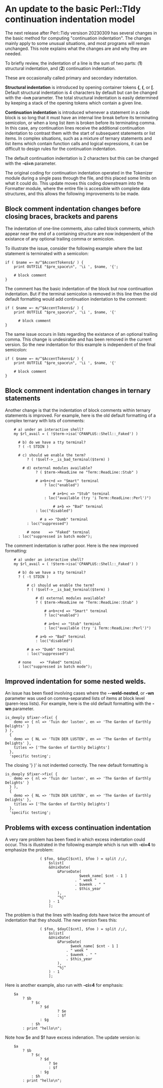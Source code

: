 # An update to the basic Perl::TIdy continuation indentation model

The next release after Perl::Tidy versison 20230309 has several changes in the
basic method for computing "continuation indentation".  The changes mainly
apply to some unusual situations, and most programs will remain unchanged.
This note explains what the changes are and why they are needed.

To briefly review, the indentation of a line is the sum of two parts: 
(**1**) structural indentation, and (**2**) continuation indentation.

These are occasionally called primary and secondary indentation.

**Structural indentation** is introduced by opening container tokens
**{**, **(**, or **[**.  Default structural indentation is 4 characters by
default but can be changed with the **-i=n** parameter. The total structural
indentation is easily determined by keeping a stack of the opening tokens which
contain a given line.
 
**Continuation indentation** is introduced whenever a statement in a code block
is so long that it must have an internal line break before its terminating
semicolon, or when a long list item is broken before its terminating comma.  In
this case, any continuation lines receive the additional continuation
indentation to contrast them with the start of subsequent statements or list
items.  In complex situations, such as a mixture of ternary statements and list
items which contain function calls and logical expressions, it can be
difficult to design rules for the continuation indentation.

The default continuation indentation is 2 characters but this can be changed
with the **-ci=n** parameter.

The original coding for continuation indentation operated in the Tokenizer
module during a single pass through the file, and this placed some limits on
what it could do.  This update moves this coding downstream into the Formatter
module, where the entire file is accessible with complete data structures, and
this allows the following improvements to be made.

## Block comment indentation changes before closing braces, brackets and parens

The indentation of one-line comments, also called block comments, which
appear near the end of a containing structure are now independent of the
existance of any optional trailing comma or semicolon.

To illustrate the issue, consider the following example where the last
statement is terminated with a semicolon:

```
if ( $name =~ m/^$AccentTokens$/ ) {
    print OUTFILE "$pre_space\n", '\i ', $name, '{';

    # block comment
}
```

The comment has the basic indentation of the block but now continuation
indentation.  But if the terminal semicolon is removed in this line then the
old default formatting would add continuation indentation to the comment:

```
if ( $name =~ m/^$AccentTokens$/ ) {
    print OUTFILE "$pre_space\n", '\i ', $name, '{'

      # block comment
}
```

The same issue occurs in lists regarding the existance of an optional trailing
comma.  This change is undesirable and has been removed in the current version.
So the new indentation for this example is independent of the final semicolon:

```
if ( $name =~ m/^$AccentTokens$/ ) {
    print OUTFILE "$pre_space\n", '\i ', $name, '{'

    # block comment
}
```

## Block comment indentation changes in ternary statements

Another change is that the indentation of block comments within ternary
statements is improved. For example, here is the old default formatting of
a complex ternary with lots of comments:

```
    # a) under an interactive shell?
    my $rl_avail = ( !$term->isa('CPANPLUS::Shell::_Faked') )

      # b) do we have a tty terminal?
      ? ( -t STDIN )

      # c) should we enable the term?
          ? ( !$self->__is_bad_terminal($term) )

        # d) external modules available?
              ? ( $term->ReadLine ne "Term::ReadLine::Stub" )

              # a+b+c+d => "Smart" terminal
                  ? loc("enabled")

                      # a+b+c => "Stub" terminal
                  : loc("available (try 'i Term::ReadLine::Perl')")

                      # a+b => "Bad" terminal
              : loc("disabled")

                # a => "Dumb" terminal
          : loc("suppressed")

          # none    => "Faked" terminal
      : loc("suppressed in batch mode");
```

The comment indentation is rather poor. Here is the new improved formatting:

```
    # a) under an interactive shell?
    my $rl_avail = ( !$term->isa('CPANPLUS::Shell::_Faked') )

      # b) do we have a tty terminal?
      ? ( -t STDIN )

          # c) should we enable the term?
          ? ( !$self->__is_bad_terminal($term) )

              # d) external modules available?
              ? ( $term->ReadLine ne "Term::ReadLine::Stub" )

                  # a+b+c+d => "Smart" terminal
                  ? loc("enabled")

                  # a+b+c => "Stub" terminal
                  : loc("available (try 'i Term::ReadLine::Perl')")

              # a+b => "Bad" terminal
              : loc("disabled")

          # a => "Dumb" terminal
          : loc("suppressed")

      # none    => "Faked" terminal
      : loc("suppressed in batch mode");
```

## Improved indentation for some nested welds.

An issue has been fixed involving cases where the **--weld-nested**, or **-wn**
parameter was used on comma-separated lists of items at block level (paren-less
lists).  For example, here is the old default formatting with the **-wn**
parameter.

```
is_deeply $fixer->fix( {
    demo => { nl => 'Tuin der lusten', en => 'The Garden of Earthly Delights' }
} ),
  {
    demo => { NL => 'TUIN DER LUSTEN', en => 'The Garden of Earthly Delights' },
    titles => ['The Garden of Earthly Delights']
  },
  'specific testing';
```

The closing '} )' is not indented correctly.  The new default formatting is 

```
is_deeply $fixer->fix( {
    demo => { nl => 'Tuin der lusten', en => 'The Garden of Earthly Delights' }
  } ),
  {
    demo => { NL => 'TUIN DER LUSTEN', en => 'The Garden of Earthly Delights' },
    titles => ['The Garden of Earthly Delights']
  },
  'specific testing';
```

## Problems with excess continuation indentation

A very rare problem has been fixed in which excess indentation could occur.
This is illustrated in the following example which is run with **-ci=4** to
emphasize the problem:

```
                ( $foo, $dayC[$cnt], $foo ) = split /;/,
                    $slist[
                    &UnixDate(
                        &ParseDate(
                                  $week_name[ $cnt - 1 ]
                                . " week "
                                . $uweek . " "
                                . $this_year
                        ),
                        "%j"
                    ) - 1
                    ];
```

The problem is that the lines with leading dots have twice the
amount of indentation that they should.  The new version fixes this:

```
                ( $foo, $dayC[$cnt], $foo ) = split /;/,
                    $slist[
                    &UnixDate(
                        &ParseDate(
                              $week_name[ $cnt - 1 ]
                            . " week "
                            . $uweek . " "
                            . $this_year
                        ),
                        "%j"
                    ) - 1
                    ];
```

Here is another example, also run with **-ci=4** for emphasis:

```
    $a
        ? $b
            ? $c
                ? $d
                        ? $e
                        : $f
                : $g
            : $h
        : print "hello\n";
```

Note how $e and $f have excess indenation. The update version is:

```
    $a
        ? $b
            ? $c
                ? $d
                    ? $e
                    : $f
                : $g
            : $h
        : print "hello\n";
```


